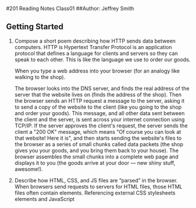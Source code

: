 #201 Reading Notes Class01
##Author:
Jeffrey Smith

## Getting Started

1. Compose a short poem describing how HTTP sends data between computers.
    HTTP is Hypertext Transfer Protocol is an application protocol that defines a language for clients and servers so they can speak to each other. 
    This is like the language we use to order our goods.

    When you type a web address into your browser (for an analogy like walking to the shop).

    The browser looks into the DNS server, and finds the real address of the server that the website lives on (finds the address of the shop).
    Then the browser sends an HTTP request a message to the server, asking it to send a copy of the website to the client (like you going to the shop and order your goods). 
    This message, and all other data sent between the client and the server, is sent across your internet connection using TCP/IP.
    If the server approves the client's request, the server sends the client a "200 OK" message, which means "Of course you can look at that website! Here it is", and then starts sending the website's files to the browser as a series of small chunks called data packets (the shop gives you your goods, and you bring them back to your house).
    The browser assembles the small chunks into a complete web page and displays it to you (the goods arrive at your door — new shiny stuff, awesome!).

2. Describe how HTML, CSS, and JS files are “parsed” in the browser.
    When browsers send requests to servers for HTML files, those HTML files often contain <link> elements.
    Referencing external CSS stylesheets <link> elements and JavaScript <script> elements. 
    It's important to know the order in which those files are parsed by the browser as the browser loads the page:

    First the  browser parses the HTML file first, and that leads to the browser recognizing any <link>-element references to external 
    CSS stylesheets and any <script>-element references to scripts.
    when the browser parses the HTML, it sends requests back to the server for any CSS files it has found from <link> elements, 
    and any JavaScript files it has found from <script> elements, and from those, then parses the CSS and JavaScript.

    Browser generates an in-memory DOM from the parsed HTML, generates an in-memory structure from the parsed CSS, and compiles and executes the parsed JavaScript.

    when the browser builds the DOM and applies the styles from the CSS and executes the JavaScript, a visual 
    representation of the page is painted to the screen, and the user sees the page content and can begin to interact with it.

3. How can you find images to add to a Website?
    You can brows Google images and type in what type of image you are looking for. You can find a lot of sites like Unsplash that has images to that you can use. When looking for images you have to be careful of copyright laws.

4. How do you create a String vs a Number in JavaScript?

    In Javascript you create a string by (var, const, let) myVariable = 'Hello';
    In Javascript you create a number by (var, const, let) myVariable = 6;

5. What is a Variable and why are they important in JavaScript?

    Variables are containers that store values. You start by declaring a variable with the (var, const, let) keywords, followed by the name you give to the variable.

    Variables are necessary to do anything interesting in programming. If values couldn't change, then you couldn't do anything dynamic, like personalize a greeting message or change an image displayed in an image gallery.